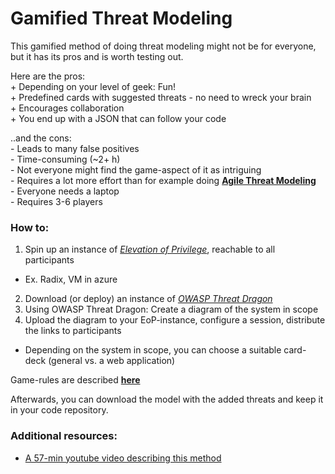 # Gamified Threat Modeling

This gamified method of doing threat modeling might not be for everyone, but it has its pros and is worth testing out.

Here are the pros:  
\+ Depending on your level of geek: Fun!  
\+ Predefined cards with suggested threats - no need to wreck your brain  
\+ Encourages collaboration  
\+ You end up with a JSON that can follow your code  

..and the cons:  
\- Leads to many false positives  
\- Time-consuming  (~2+ h)  
\- Not everyone might find the game-aspect of it as intriguing  
\- Requires a lot more effort than for example doing **[Agile Threat Modeling](./threat_modeling.md)**  
\- Everyone needs a laptop  
\- Requires 3-6 players

### How to:

1. Spin up an instance of *[Elevation of Privilege](https://github.com/dehydr8/elevation-of-privilege)*, reachable to all participants
  - Ex. Radix, VM in azure
2. Download (or deploy) an instance of *[OWASP Threat Dragon](https://github.com/OWASP/threat-dragon)*
3. Using OWASP Threat Dragon: Create a diagram of the system in scope
4. Upload the diagram to your EoP-instance, configure a session, distribute the links to participants
  - Depending on the system in scope, you can choose a suitable card-deck (general vs. a web application)

Game-rules are described **[here](https://logmeincdn.azureedge.net/legal/gdpr-v2/eop-cards-ready-to-print.pdf)**

Afterwards, you can download the model with the added threats and keep it in your code repository.

### Additional resources:
- [A 57-min youtube video describing this method](https://www.youtube.com/watch?v=u2tmLrwv-nc)